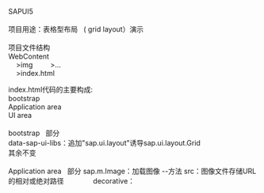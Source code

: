 SAPUI5</br>
</br>
项目用途：表格型布局 &nbsp; ( grid layout）演示</br>
</br>
项目文件结构 </br>
WebContent</br>
&nbsp; &nbsp; >img
&nbsp; &nbsp; &nbsp; &nbsp; >...</br>
&nbsp; &nbsp; >index.html </br>

index.html代码的主要构成:</br>
bootstrap</br>
Application area </br>
UI area</br>
</br>
bootstrap &nbsp; 部分</br>
data-sap-ui-libs：追加"sap.ui.layout"诱导sap.ui.layout.Grid</br>
其余不变</br>
</br>
Application area &nbsp; 部分
sap.m.Image：加载图像
--方法 src：图像文件存储URL的相对或绝对路径
&nbsp; &nbsp; &nbsp; &nbsp; &nbsp; &nbsp; &nbsp; decorative：    
